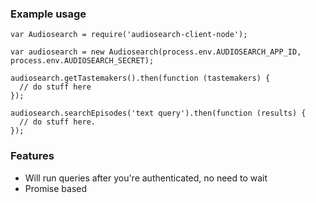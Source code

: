 
### Example usage

```
var Audiosearch = require('audiosearch-client-node');

var audiosearch = new Audiosearch(process.env.AUDIOSEARCH_APP_ID, process.env.AUDIOSEARCH_SECRET);

audiosearch.getTastemakers().then(function (tastemakers) {
  // do stuff here
});

audiosearch.searchEpisodes('text query').then(function (results) {
  // do stuff here.
});
```

### Features
- Will run queries after you're authenticated, no need to wait
- Promise based
